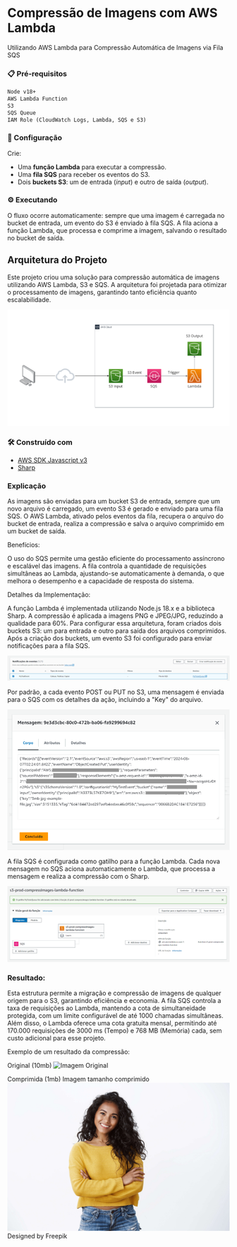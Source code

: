# Compressão de Imagens com AWS Lambda
Utilizando AWS Lambda para Compressão Automática de Imagens via Fila SQS

### 📋 Pré-requisitos

```
Node v18+
AWS Lambda Function
S3
SQS Queue
IAM Role (CloudWatch Logs, Lambda, SQS e S3)
```

### 🔧 Configuração

Crie:

- Uma **função Lambda** para executar a compressão.  
- Uma **fila SQS** para receber os eventos do S3.  
- Dois **buckets S3**: um de entrada (*input*) e outro de saída (*output*).  

### ⚙️ Executando 

O fluxo ocorre automaticamente: sempre que uma imagem é carregada no bucket de entrada, um evento do S3 é enviado à fila SQS. A fila aciona a função Lambda, que processa e comprime a imagem, salvando o resultado no bucket de saída.

## Arquitetura do Projeto

Este projeto criou uma solução para compressão automática de imagens utilizando AWS Lambda, S3 e SQS. A arquitetura foi projetada para otimizar o processamento de imagens, garantindo tanto eficiência quanto escalabilidade.

![Diagrama do projeto](assets/lambda-compress.png)

### 🛠️ Construído com
* [AWS SDK Javascript v3](https://docs.aws.amazon.com/AWSJavaScriptSDK/v3/latest/client/lambda/command/InvokeCommand/)
* [Sharp](https://www.npmjs.com/package/sharp)

### Explicação

As imagens são enviadas para um bucket S3 de entrada, sempre que um novo arquivo é carregado, um evento S3 é gerado e enviado para uma fila SQS. O AWS Lambda, ativado pelos eventos da fila, recupera o arquivo do bucket de entrada, realiza a compressão e salva o arquivo comprimido em um bucket de saída.

Benefícios:

O uso do SQS permite uma gestão eficiente do processamento assíncrono e escalável das imagens. A fila controla a quantidade de requisições simultâneas ao Lambda, ajustando-se automaticamente à demanda, o que melhora o desempenho e a capacidade de resposta do sistema.

Detalhes da Implementação:

A função Lambda é implementada utilizando Node.js 18.x e a biblioteca Sharp. A compressão é aplicada a imagens PNG e JPEG/JPG, reduzindo a qualidade para 60%. Para configurar essa arquitetura, foram criados dois buckets S3: um para entrada e outro para saída dos arquivos comprimidos. Após a criação dos buckets, um evento S3 foi configurado para enviar notificações para a fila SQS.

![SQS](assets/s3event-sqs.png)

Por padrão, a cada evento POST ou PUT no S3, uma mensagem é enviada para o SQS com os detalhes da ação, incluindo a "Key" do arquivo.

![Mensagem do SQS](assets/msg-do-sqs.png)

A fila SQS é configurada como gatilho para a função Lambda. Cada nova mensagem no SQS aciona automaticamente o Lambda, que processa a mensagem e realiza a compressão com o Sharp.

![Gatilho do SQS](assets/lambda-gatilho-sqs.png)

### Resultado:

Esta estrutura permite a migração e compressão de imagens de qualquer origem para o S3, garantindo eficiência e economia. A fila SQS controla a taxa de requisições ao Lambda, mantendo a cota de simultaneidade protegida, com um limite configurável de até 1000 chamadas simultâneas. Além disso, o Lambda oferece uma cota gratuita mensal, permitindo até 170.000 requisições de 3000 ms (Tempo) e 768 MB (Memória) cada, sem custo adicional para esse projeto.

Exemplo de um resultado da compressão:

Original (10mb)
![Imagem Original](assets/imagem-10mb.jpg)

Comprimida (1mb) Imagem tamanho comprimido
![Imagem Comprimida](assets/imagem-1mb.jpg)
Designed by Freepik
